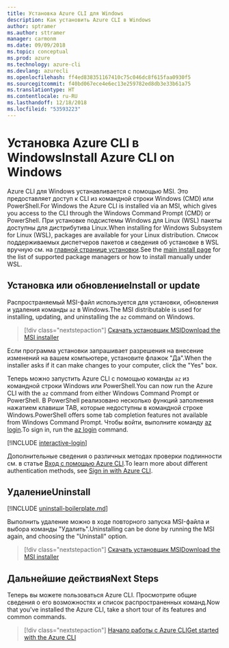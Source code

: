 ```yaml
---
title: Установка Azure CLI для Windows
description: Как установить Azure CLI в Windows
author: sptramer
ms.author: sttramer
manager: carmonm
ms.date: 09/09/2018
ms.topic: conceptual
ms.prod: azure
ms.technology: azure-cli
ms.devlang: azurecli
ms.openlocfilehash: ff4ed838351167410c75c046dc8f615faa0930f5
ms.sourcegitcommit: f40bd067ece4e6ec13e259782ed8db3e33b61a75
ms.translationtype: HT
ms.contentlocale: ru-RU
ms.lasthandoff: 12/18/2018
ms.locfileid: "53593223"
---
```

# <a name="install-azure-cli-on-windows"></a><span data-ttu-id="37cd8-103">Установка Azure CLI в Windows</span><span class="sxs-lookup"><span data-stu-id="37cd8-103">Install Azure CLI on Windows</span></span>

<span data-ttu-id="37cd8-104">Azure CLI для Windows устанавливается с помощью MSI. Это предоставляет доступ к CLI из командной строки Windows (CMD) или PowerShell.</span><span class="sxs-lookup"><span data-stu-id="37cd8-104">For Windows the Azure CLI is installed via an MSI, which gives you access to the CLI through the Windows Command Prompt (CMD) or PowerShell.</span></span>
<span data-ttu-id="37cd8-105">При установке подсистемы Windows для Linux (WSL) пакеты доступны для дистрибутива Linux.</span><span class="sxs-lookup"><span data-stu-id="37cd8-105">When installing for Windows Subsystem for Linux (WSL), packages are available for your Linux distribution.</span></span> <span data-ttu-id="37cd8-106">Список поддерживаемых диспетчеров пакетов и сведения об установке в WSL вручную см. на [главной странице установки](install-azure-cli.md).</span><span class="sxs-lookup"><span data-stu-id="37cd8-106">See the [main install page](install-azure-cli.md) for the list of supported package managers or how to install manually under WSL.</span></span>

## <a name="install-or-update"></a><span data-ttu-id="37cd8-107">Установка или обновление</span><span class="sxs-lookup"><span data-stu-id="37cd8-107">Install or update</span></span>

<span data-ttu-id="37cd8-108">Распространяемый MSI-файл используется для установки, обновления и удаления команды `az` в Windows.</span><span class="sxs-lookup"><span data-stu-id="37cd8-108">The MSI distributable is used for installing, updating, and uninstalling the `az` command on Windows.</span></span>

> [!div class="nextstepaction"]
> [<span data-ttu-id="37cd8-109">Скачать установщик MSI</span><span class="sxs-lookup"><span data-stu-id="37cd8-109">Download the MSI installer</span></span>](https://aka.ms/installazurecliwindows)

<span data-ttu-id="37cd8-110">Если программа установки запрашивает разрешения на внесение изменений на вашем компьютере, установите флажок "Да".</span><span class="sxs-lookup"><span data-stu-id="37cd8-110">When the installer asks if it can make changes to your computer, click the "Yes" box.</span></span>

<span data-ttu-id="37cd8-111">Теперь можно запустить Azure CLI с помощью команды `az` из командной строки Windows или PowerShell.</span><span class="sxs-lookup"><span data-stu-id="37cd8-111">You can now run the Azure CLI with the `az` command from either Windows Command Prompt or PowerShell.</span></span> <span data-ttu-id="37cd8-112">В PowerShell реализовано несколько функций заполнения нажатием клавиши TAB, которые недоступны в командной строке Windows.</span><span class="sxs-lookup"><span data-stu-id="37cd8-112">PowerShell offers some tab completion features not available from Windows Command Prompt.</span></span> <span data-ttu-id="37cd8-113">Чтобы войти, выполните команду [az login](/cli/azure/reference-index#az-login).</span><span class="sxs-lookup"><span data-stu-id="37cd8-113">To sign in, run the [az login](/cli/azure/reference-index#az-login) command.</span></span>

[!INCLUDE [interactive-login](includes/interactive-login.md)]

<span data-ttu-id="37cd8-114">Дополнительные сведения о различных методах проверки подлинности см. в статье [Вход с помощью Azure CLI](authenticate-azure-cli.md).</span><span class="sxs-lookup"><span data-stu-id="37cd8-114">To learn more about different authentication methods, see [Sign in with Azure CLI](authenticate-azure-cli.md).</span></span>

## <a name="uninstall"></a><span data-ttu-id="37cd8-115">Удаление</span><span class="sxs-lookup"><span data-stu-id="37cd8-115">Uninstall</span></span>

[!INCLUDE [uninstall-boilerplate.md](includes/uninstall-boilerplate.md)]

<span data-ttu-id="37cd8-116">Выполнить удаление можно в ходе повторного запуска MSI-файла и выбора команды "Удалить".</span><span class="sxs-lookup"><span data-stu-id="37cd8-116">Uninstalling can be done by running the MSI again, and choosing the "Uninstall" option.</span></span>

> [!div class="nextstepaction"]
> [<span data-ttu-id="37cd8-117">Скачать установщик MSI</span><span class="sxs-lookup"><span data-stu-id="37cd8-117">Download the MSI installer</span></span>](https://aka.ms/installazurecliwindows)

## <a name="next-steps"></a><span data-ttu-id="37cd8-118">Дальнейшие действия</span><span class="sxs-lookup"><span data-stu-id="37cd8-118">Next Steps</span></span>

<span data-ttu-id="37cd8-119">Теперь вы можете пользоваться Azure CLI. Просмотрите общие сведения о его возможностях и список распространенных команд.</span><span class="sxs-lookup"><span data-stu-id="37cd8-119">Now that you've installed the Azure CLI, take a short tour of its features and common commands.</span></span>

> [!div class="nextstepaction"]
> [<span data-ttu-id="37cd8-120">Начало работы с Azure CLI</span><span class="sxs-lookup"><span data-stu-id="37cd8-120">Get started with the Azure CLI</span></span>](get-started-with-azure-cli.md)
